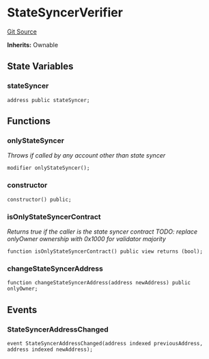 # StateSyncerVerifier
[Git Source](https://github.com/maticnetwork/contracts/blob/155f729fd8db0676297384375468d4d45b8aa44e/contracts/child/bor/StateSyncerVerifier.sol)

**Inherits:**
Ownable


## State Variables
### stateSyncer

```solidity
address public stateSyncer;
```


## Functions
### onlyStateSyncer

*Throws if called by any account other than state syncer*


```solidity
modifier onlyStateSyncer();
```

### constructor


```solidity
constructor() public;
```

### isOnlyStateSyncerContract

*Returns true if the caller is the state syncer contract
TODO: replace onlyOwner ownership with 0x1000 for validator majority*


```solidity
function isOnlyStateSyncerContract() public view returns (bool);
```

### changeStateSyncerAddress


```solidity
function changeStateSyncerAddress(address newAddress) public onlyOwner;
```

## Events
### StateSyncerAddressChanged

```solidity
event StateSyncerAddressChanged(address indexed previousAddress, address indexed newAddress);
```

